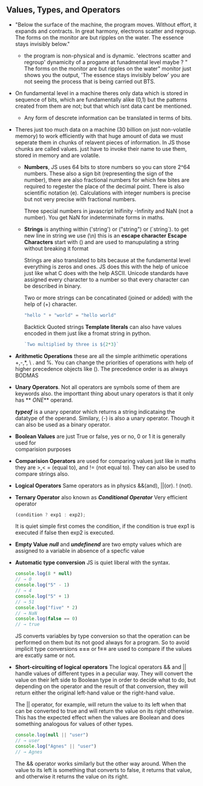 ## Values, Types, and Operators

* "Below the surface of the machine, the program moves. Without effort, it expands and 
  contracts. In great harmony, electrons scatter and regroup. The forms on the monitor are but ripples on the water. The essence stays invisibly below." 
    * the program is non-physical and is dynamic. 'electrons scatter and regroup'
      dynamicity of a progame at funadmental level maybe ? " The forms on the monitor are but ripples on the water" monitor just shows you the output, 'The essence stays invisibly below' you are not seeing the process that is being carried out BTS.  

* On fundamental level in a machine theres only data which is stored in sequence of 
  bits, which are fundamentally alike (0,1) but the patterns created from them are not; but that which isnt data cant be mentioned.
    * Any form of descrete information can be translated in terms of bits.
    
* Theres just too much data on a machine (30 billion on just non-volatile memory) to work
  efficiently with that huge amount of data we must seperate them in chunks of relavent pieces of information. In JS those chunks are called values. just have to invoke their name to use them, stored in memory and are volatile.
    
    * **Numbers**, JS uses 64 bits to store numbers so you can store 2^64 numbers.
      These also a sign bit (representing the sign of the number), there are also  fractional numbers for which few bites are required to regester the place of the decimal  point. There is also scientific notation (e). 
      Calculations with integer numbers is precise  but not very precise with fractional numbers.

      Three special numbers in javascript Inifinity -Infinity and NaN (not a number).
      You get NaN for indeterminate forms in maths. 
    
    * **Strings** is anything within ('string') or ("string") or (\`string\`).
      to get new line in string we use (\n) this is an **escape character**
      **Escape Characters** start with (\) and are used to manupulating a string without breaking it format

      Strings are also translated to bits because at the fundamental level everything is zeros and ones. JS does this  with the help of unicoe just like what C does with the help ASCII. Unicode standards have assigned every character to a number so that every character can be described in binary.

      Two or more strings can be concatinated (joined or added) with the help of (+) character.
      ```javascript
      "hello " + "world" = "hello world"
      ```

      Backtick Quoted strings **Template literals**  can also have values encoded in them just like a fromat string in python. 
      ```javascript
      `Two multiplied by three is ${2*3}`
      ```
      


* **Arithmetic Operations** these are all the simple arithimetic operations +,-,*, \ .
  and %. You can change the priorities of operations with help of higher precedence 
  objects like (). The precedence order is as always BODMAS    

* **Unary Operators**. Not all operators are symbols some of them are keywords also.
  the importtant thing about unary operators is that it only has ** *ONE*** operand.
  
  ***typeof*** is a unary operator which returns a string indicataing the datatype of the operand. Similary, (-) is also a unary operator. Though it can also be used as a binary operator.

* **Boolean Values** are just True or false, yes or no, 0 or 1 it is generally used for  
  comparision purposes 

* **Comparision Operators** are used for comparing values just like in maths they are >,<
  = (equal to), and != (not equal to).
  They can also be used to compare strings also.

* **Logical Operators** Same operators as  in physics &&(and), ||(or). ! (not).

* **Ternary Operator** also known as ***Conditional Operator*** Very efficient operator 
  ```javascript
  (condition ? exp1 : exp2);
  ```
  It is quiet simple first comes the condition, if the condition is true exp1 is executed if false then exp2 is executed.

* **Empty Value** ***null*** and ***undefinend*** are two empty values which are 
  assigned to a variable in absence of a specfic value

* **Automatic type conversion** JS is quiet liberal with the syntax.
  ```javascript
  console.log(8 * null)
  // → 0
  console.log("5" - 1)
  // → 4
  console.log("5" + 1)
  // → 51
  console.log("five" * 2)
  // → NaN
  console.log(false == 0)
  // → true
  ```
  JS converts variables by type conversion so that the operation can be performed on them
  but its not good always for a program. So to avoid implicit type conversions **===** or **!==** are used to compare if the values are excatly same or not.

* **Short-circuiting of logical operators**
  The logical operators && and || handle values of different types in a peculiar way. They will convert the value on their left side to Boolean type in order to decide what to do, but depending on the operator and the result of that conversion, they will return either the original left-hand value or the right-hand value.

  The || operator, for example, will return the value to its left when that can be converted to true and will return the value on its right otherwise. This has the expected effect when the values are Boolean and does something analogous for values of other types.
  ```javascript
  console.log(null || "user")
  // → user
  console.log("Agnes" || "user")
  // → Agnes
  ```
  The && operator works similarly but the other way around. When the value to its left is something that converts to false, it returns that value, and otherwise it returns the value on its right.
